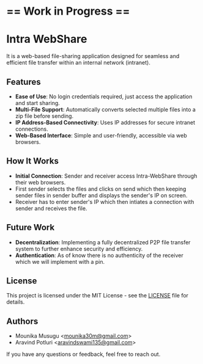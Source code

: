# == Work in Progress ==

# Intra WebShare

It is a web-based file-sharing application designed for seamless and efficient file transfer within an internal network (intranet).

## Features

- **Ease of Use**: No login credentials required, just access the application and start sharing.
- **Multi-File Support**: Automatically converts selected multiple files into a zip file before sending.
- **IP Address-Based Connectivity**: Uses IP addresses for secure intranet connections.
- **Web-Based Interface**: Simple and user-friendly, accessible via web browsers.

## How It Works

- **Initial Connection**: Sender and receiver access Intra-WebShare through their web browsers.
- First sender selects the files and clicks on send which then keeping sender files in sender buffer and displays the sender's IP on screen. 
- Receiver has to enter sender's IP which then intiates a connection with sender and receives the file.


## Future Work

- **Decentralization**: Implementing a fully decentralized P2P file transfer system to further enhance security and efficiency.
- **Authentication**: As of know there is no authenticity of the receiver which we will implement with a pin.

## License

This project is licensed under the MIT License - see the [LICENSE](LICENSE) file for details.

## Authors

- Mounika Musugu <<mounika30m@gmail.com>>
- Aravind Potluri <<aravindswami135@gmail.com>>

If you have any questions or feedback, feel free to reach out.